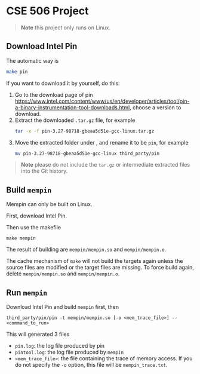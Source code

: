 # CSE 506 Project

> **Note**
> this project only runs on Linux.


## Download Intel Pin

The automatic way is
```sh
make pin
```

If you want to download it by yourself, do this:

1. Go to the download page of pin https://www.intel.com/content/www/us/en/developer/articles/tool/pin-a-binary-instrumentation-tool-downloads.html, choose a version to download.
2. Extract the downloaded `.tar.gz` file, for example
    ```sh
    tar -x -f pin-3.27-98718-gbeaa5d51e-gcc-linux.tar.gz
    ```
3. Move the extracted folder under [](third_party), and rename it to be `pin`, for example
    ```sh
    mv pin-3.27-98718-gbeaa5d51e-gcc-linux third_party/pin
    ```

> **Note**
> please do not include the `tar.gz` or intermediate extracted files into the Git history.

## Build `mempin`

Mempin can only be built on Linux.

First, download Intel Pin.

Then use the makefile
```
make mempin
```

The result of building are `mempin/mempin.so` and `mempin/mempin.o`.

The cache mechanism of `make` will not build the targets again unless the source files are modified or the target files are missing. To force build again, delete `mempin/mempin.so` and `mempin/mempin.o`.

## Run `mempin`

Download Intel Pin and build `mempin` first, then

```
third_party/pin/pin -t mempin/mempin.so [-o <mem_trace_file>] -- <command_to_run>
```

This will generated 3 files
+ `pin.log`: the log file produced by pin
+ `pintool.log`: the log file produced by `mempin`
+ `<mem_trace_file>`: the file containing the trace of memory access. If you do not specify the `-o` option, this file will be `mempin_trace.txt`.